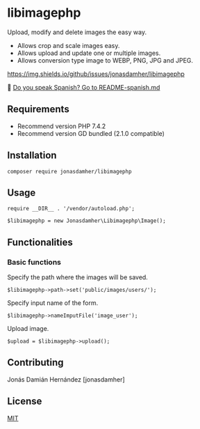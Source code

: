 # libimagephp

Upload, modify and delete images the easy way. 

* Allows crop and scale images easy. 
* Allows upload and update one or multiple images. 
* Allows conversion type image to WEBP, PNG, JPG and JPEG.

https://img.shields.io/github/issues/jonasdamher/libimagephp 

:link: [Do you speak Spanish? Go to README-spanish.md](https://github.com/jonasdamher/libimagephp/blob/master/README-spanish.md)

## Requirements

* Recommend version PHP 7.4.2
* Recommend version GD bundled (2.1.0 compatible)

## Installation

```
composer require jonasdamher/libimagephp
```

## Usage

```
require __DIR__ . '/vendor/autoload.php';

$libimagephp = new Jonasdamher\Libimagephp\Image();
```

## Functionalities 

### Basic functions

Specify the path where the images will be saved.

```
$libimagephp->path->set('public/images/users/');
```

Specify input name of the form.

```
$libimagephp->nameImputFile('image_user');
```

Upload image.

```
$upload = $libimagephp->upload();
```

## Contributing

Jonás Damián Hernández [jonasdamher]

## License

[MIT](https://github.com/jonasdamher/libimagephp/blob/master/LICENSE) 
